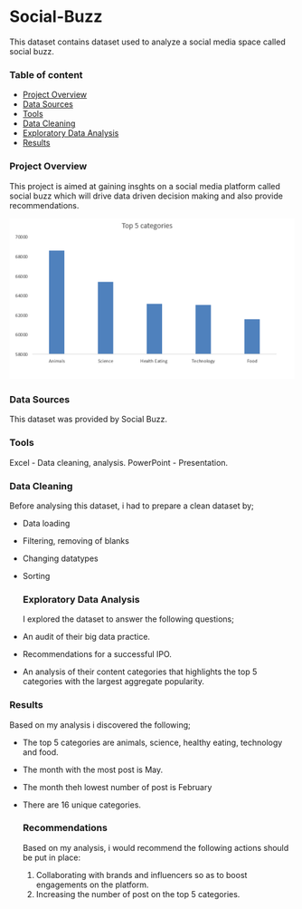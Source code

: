 # Social-Buzz
This dataset contains dataset used to analyze a social media space called social buzz.

### Table of content
- [Project Overview](#project-overview)
- [Data Sources](#data-sources)
- [Tools](#tools)
- [Data Cleaning](#data-cleaning)
- [Exploratory Data Analysis](#exploratory-data-analysis)
- [Results](results)
### Project Overview

This project is aimed at gaining insghts on a social media platform called social buzz which will drive data driven decision making and also provide recommendations.

![alt](https://github.com/Awasume-Marylin/Social-Buzz/blob/b9a0c2ec68431e39ae20c43db52fddc50ca49b6a/Output/Top_5_categories.png)

### Data Sources

This dataset was provided by Social Buzz.

### Tools

Excel - Data cleaning, analysis.
PowerPoint - Presentation.

### Data Cleaning 

Before analysing this dataset, i had to prepare a clean dataset by;
- Data loading
- Filtering, removing of blanks
- Changing datatypes
- Sorting

  ### Exploratory Data Analysis

  I explored the dataset to answer the following questions;
- An audit of their big data practice.
- Recommendations for a successful IPO.
- An analysis of their content categories that highlights the top 5 categories with the
largest aggregate popularity.

### Results

Based on my analysis i discovered the following;
- The top 5 categories are animals, science, healthy eating, technology and food.
- The month with the most post is May.
- The month theh lowest number of post is February
- There are 16 unique categories.

  ### Recommendations

  Based on my analysis, i would recommend the following actions should be put in place:

  1) Collaborating with brands and influencers so as to boost engagements on the platform.
  2) Increasing the number of post on the top 5 categories.
     
